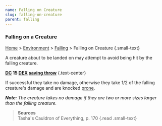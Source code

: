 ```yaml
---
name: Falling on Creature
slug: falling-on-creature
parent: falling
---
```

### Falling on a Creature
[Home](dm-operations-center) > [Environment](environment-menu) > [Falling](falling) > Falling on Creature {.small-text}

A creature about to be landed on may attempt to avoid being hit by the falling creature.

**[DC](difficulty-class) 15 [DEX](DEXTERITY) [saving throw](saving-throw)** {.text-center}

If successful they take no damage, otherwise they take 1/2 of the falling creature's damage and are knocked [prone](prone).

***Note**: The creature takes no damage if they are two or more sizes larger than the falling creature.*

> **Sources** <br/>
> Tasha's Cauldron of Everything, p. 170
{.read .small-text}
